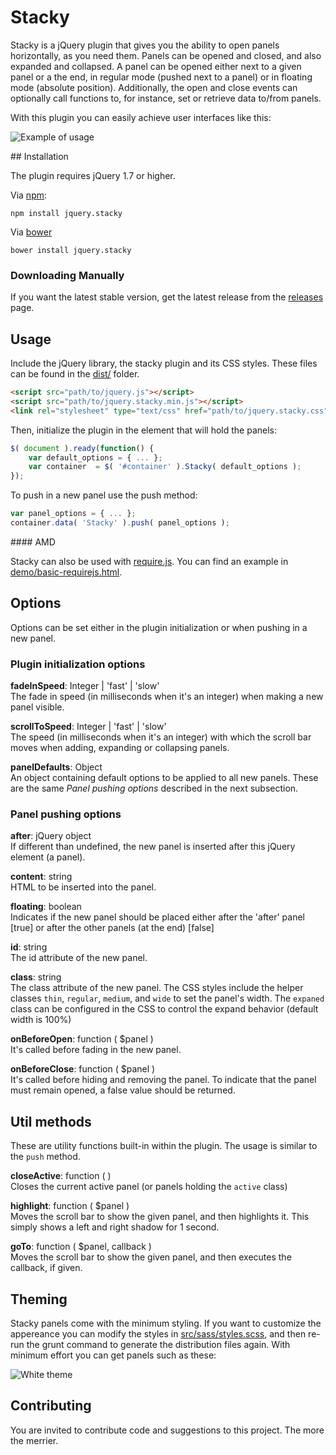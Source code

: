 # Stacky
Stacky is a jQuery plugin that gives you the ability to open panels horizontally, as you need them. Panels can be opened and closed, and also expanded and collapsed. A panel can be opened either next to a given panel or a the end, in regular mode (pushed next to a panel) or in floating mode (absolute position). Additionally, the open and close events can optionally call functions to, for instance, set or retrieve data to/from panels.

With this plugin you can easily achieve user interfaces like this:

![Example of usage](http://g.recordit.co/70FTWtUheK.gif)

## Installation

The plugin requires jQuery 1.7 or higher.

Via [npm](https://www.npmjs.com/package/jquery.stacky):

```
npm install jquery.stacky
```

Via [bower](https://github.com/jachinte/jquery.stacky/blob/master/bower.json)

```
bower install jquery.stacky
```

### Downloading Manually

If you want the latest stable version, get the latest release from the [releases](https://github.com/jachinte/jquery.stacky/releases) page.

## Usage

Include the jQuery library, the stacky plugin and its CSS styles. These files can be found in the [dist/](dist/) folder.
```html
<script src="path/to/jquery.js"></script>
<script src="path/to/jquery.stacky.min.js"></script>
<link rel="stylesheet" type="text/css" href="path/to/jquery.stacky.css" />
```

Then, initialize the plugin in the element that will hold the panels:

```javascript
$( document ).ready(function() {
    var default_options = { ... };
    var container  = $( '#container' ).Stacky( default_options );
});
```

To push in a new panel use the push method:

```javascript
var panel_options = { ... };
container.data( 'Stacky' ).push( panel_options );
```

#### AMD

Stacky can also be used with [require.js](http://requirejs.org/). You can find an example in [demo/basic-requirejs.html](demo/basic-requirejs.html).

## Options

Options can be set either in the plugin initialization or when pushing in a new panel.

### Plugin initialization options

__fadeInSpeed__: Integer | 'fast' | 'slow'  
The fade in speed (in milliseconds when it's an integer) when making a new panel visible.

__scrollToSpeed__: Integer | 'fast' | 'slow'  
The speed (in milliseconds when it's an integer) with which the scroll bar moves when adding, expanding or collapsing panels.

__panelDefaults__: Object  
An object containing default options to be applied to all new panels. These are the same *Panel pushing options* described in the next subsection.

### Panel pushing options

__after__: jQuery object    
If different than undefined, the new panel is inserted after this jQuery element (a panel).

__content__: string    
HTML to be inserted into the panel.

__floating__: boolean  
Indicates if the new panel should be placed either after the 'after' panel [true] or after the other panels (at the end) [false]

__id__: string    
The id attribute of the new panel.

__class__: string    
The class attribute of the new panel. The CSS styles include the helper classes `thin`, `regular`, `medium`, and `wide` to set the panel's width. The `expaned` class can be configured in the CSS to control the expand behavior (default width is 100%)

__onBeforeOpen__: function ( $panel )    
It's called before fading in the new panel.

__onBeforeClose__: function ( $panel )    
It's called before hiding and removing the panel. To indicate that the panel must remain opened, a false value should be returned.

## Util methods

These are utility functions built-in within the plugin. The usage is similar to the `push` method.

__closeActive__: function (  )    
Closes the current active panel (or panels holding the `active` class)

__highlight__: function ( $panel )    
Moves the scroll bar to show the given panel, and then highlights it. This simply shows a left and right shadow for 1 second.

__goTo__: function ( $panel, callback )    
Moves the scroll bar to show the given panel, and then executes the callback, if given.

## Theming

Stacky panels come with the minimum styling. If you want to customize the appereance you can modify the styles in [src/sass/styles.scss](src/sass/styles.scss), and then re-run the grunt command to generate the distribution files again. With minimum effort you can get panels such as these:

![White theme](https://cloud.githubusercontent.com/assets/1284036/6249774/6e0854ae-b757-11e4-81a9-7b89d6bdbb9b.png)

## Contributing

You are invited to contribute code and suggestions to this project. The more the merrier.
